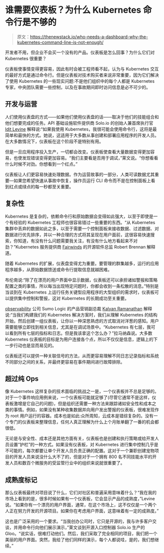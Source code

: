 # 谁需要仪表板？为什么 Kubernetes 命令行是不够的

> 原文：<https://thenewstack.io/who-needs-a-dashboard-why-the-kubernetes-command-line-is-not-enough/>

开发者不用，但企业不会买一个没有的产品。仪表板是怎么回事？为什么它们对 Kubernetes 很重要？

仪表板使事情变得更容易，因此有时会被工程师看不起，认为与 Kubernetes 交互的最好方式是通过命令行。但是仪表板对技术购买者来说非常重要，因为它们解决了使用 Kubernetes 的一些现实问题:不是他们组织中的每个人都是 Kubernetes 专家，中央团队需要一些控制，以及在事故期间即时访问信息是必不可少的。

## **开发与运营**

人们使用仪表盘的方式——如果他们使用仪表盘的话——取决于他们的技能组合和他们想要完成的任务。API 基础设施软件提供商 Solo.io 的创始人兼首席执行官 [Idit Levine](https://www.linkedin.com/in/iditlevine/) 解释说:“如果我使用 Kubernetes，我很可能会使用命令行，这将是最简单和最快的方式。她说，这适用于大多数从事创建和部署应用程序的开发人员。在大多数情况下，仪表板在这个阶段不是特别有用。

但是一旦应用程序投入生产，一切都会改变。仪表板使查看大量数据变得更加容易，也使发现错误变得更加容易。“我们主要看是否用于调试，”莱文说。“你想看看什么时候不对劲。你想看到一个红点。”

仪表板让人们更容易快速处理数据。作为运营故事的一部分，人类可读数据尤其重要—如果您希望快速从事故中恢复，操作员运行 CLI 命令而不是在控制面板上看到红点或绿点的每一秒都至关重要。

## **复杂性**

Kubernetes 是复杂的，依赖命令行和原始数据会变得如此强大，以至于即使是一个有经验的 Kubernetes 工程师也很容易错过一些重要的东西。“从 Kubernetes 集群中丢弃的数据如此之多，以至于需要一个控制面板来接收数据、过滤数据、对数据进行优先排序，并以一种合理的方式将其呈现在用户面前，这很容易快速搜索，你知道，有没有什么问题需要我关注，有没有什么地方看起来不对劲？”Kubernetes 服务提供商 [Fairwinds](https://www.fairwinds.com/) 的开源软件总监 Robert Brennan 解释道。

随着 Kubernetes 的扩展，仪表盘变得尤为重要。要管理的群集越多，运行的应用程序越多，从原始数据馈送或命令行提取信息就越困难。

布伦南说:“除了在漂亮的用户界面中显示数据，仪表板还可以承担诸如警报和策略配置之类的事情，所以每当出现特定问题时，你都会收到一条松散的消息。”特别是当谈到在 Kubernetes 上运行任务关键型应用程序的大型组织的需求时，仪表板可以提供集中控制和警报，这对 Kubernetes 的长期成功至关重要。

[observability](https://www.sumologic.com/) 公司 Sumo Logic 的产品营销副总裁 [Kalyan Ramanathan](https://www.linkedin.com/in/kalyanramanathan/) 解释说:“当我们构建我们的 Kubernetes 解决方案时，我们从理解 Kubernetes 的结构开始，然后创建一组仪表板，让你以一种深思熟虑的方式取消对洋葱的感知。用户需要能够立即找到相关信息，尤其是在调试场景中。“Kubernetes 有七层，我可以看到所有七层的指标和日志。但是我该拿这个怎么办？”拉马纳森说。大多数 Kubernetes 仪表板的目标是为用户连接各个点，所以不仅仅是信息，逻辑上的下一步行动也是显而易见的。

仪表板还可以提供一种关联信号的方法，从而更容易理解不同日志记录指标和系统不同部分之间的关系，并最终更容易在事件期间进行故障排除。

## **超过纯 Ops**

像 Kubernetes 这样复杂的技术面临的挑战之一是，一个仪表板并不总是足够的。对于一个事件响应用例来说，一个仪表板可能就足够了(尽管它通常不是这样，仪表板激增是它自己的问题)，但是组织还需要一种方法来跟踪诸如安全性和成本之类的事情。例如，如果没有某种收集数据并向用户发出警报的仪表板，很难发现作为 root 用户运行的容器。成本也是如此:众所周知，云成本是错综复杂的。没有一个专门的仪表板来整理信息，任何人真正理解为什么上个月账单翻了一番的机会都很低。

无论是与安全性、成本还是其他方面有关，仪表板也是创建和执行策略或给开发人员设置“护栏”的一种方式。如果没有仪表板，对 Kubernetes 进行集中控制几乎是不可能的，每次都要让单个开发人员负责正确的配置。这对于一个兼职创建宠物项目的开发人员来说没什么大不了的，但是对于一个拥有 800 名不同技能水平的开发人员和数百个微服务的受监管行业中的组织来说就很重要了。

## **成熟度标记**

那么仪表板最终对项目说了什么，它们对社区和普遍采用意味着什么？“我在我的市场上看到的是，很多时候如果有一个仪表板，它会显示产品的成熟度，”Levine 说。“如果你有一个漂亮的用户界面，通常，在这个市场上，这不仅仅是一个两个人正在努力开发的开源项目。如果你在考虑用户界面，这意味着有一定的成熟度。”

这也是广泛采用的一个要求。“当我创办公司时，它只是开源的，我与许多客户交谈，并用命令行向他们展示演示，”莱文谈到开源入口控制器 Solo.io 生产的 Gloo。“说实话，很难打动他们。然后，我们采取了完全相同的项目，我们把一个美丽的用户界面。突然，我给了他们同样的演示，每个人都说哇，是的，我们想继续。”

<svg xmlns:xlink="http://www.w3.org/1999/xlink" viewBox="0 0 68 31" version="1.1"><title>Group</title> <desc>Created with Sketch.</desc></svg>